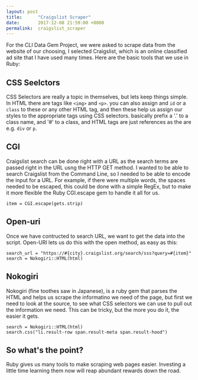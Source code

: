 ```yaml
---
layout: post
title:      "Craigslist Scraper"
date:       2017-12-08 21:59:00 +0000
permalink:  craigslist_scraper
---
```



For the CLI Data Gem  Project, we were asked to scrape data from the website of our choosing, I selected Craigslist, which is an online classified ad site that I have used many times. Here are the basic tools that we use in Ruby:

## CSS Seelctors

CSS Selectors are really a topic in themselves, but lets keep things simple. In HTML there are tags like ``<img>`` and ``<p>``. you can also assign and ``id`` or a ``class`` to these or any other HTML tag, and then these help us assign our styles to the appropriate tags using CSS selectors. basically prefix a '.' to a class name, and '#' to a class, and HTML tags are just references as the are e.g. ``div`` or ``p``. 

## CGI

Craigslist search can be done right with a URL as the search terms are passed right in the URL usng the HTTP GET method. I wanted to be able to search Craigslist from the Command Line, so I needed to be able to encode the input for a URL. For example, if there were multiple words, the spaces needed to be escaped, this could be done with a simple RegEx, but to make it more flexible the Ruby CGI.escape gem to handle it all for us.

``item = CGI.escape(gets.strip)``
## Open-uri

Once we have contructed to search URL, we want to get the data into the script. Open-URI lets us do this with the open method, as easy as this:

``search_url = "https://#{city}.craigslist.org/search/sss?query=#{item}"`` <br>
``search = Nokogiri::HTML(html)``

## Nokogiri

Nokogiri (fine toothes saw in Japanese), is a ruby gem that parses the HTML and helps us scrape the informatino we need of the page, but first we need to look at the source, to see what CSS selectors we can use to pull out the information we need. This can be tricky, but the more you do it, the easier it gets.

``search = Nokogiri::HTML(html)`` <br>
``search.css("li.result-row span.result-meta span.result-hood")``

## So what's the point?

Ruby gives us many tools to make scraping web pages easier. Investing a little time learning them now will reap abundant rewards down the road. 
